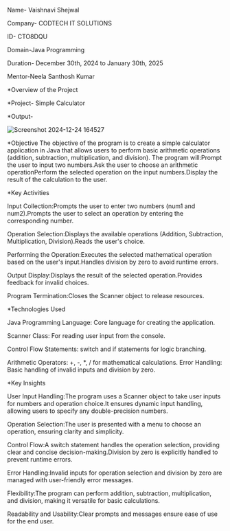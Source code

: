 Name- Vaishnavi Shejwal

Company- CODTECH IT SOLUTIONS

ID- CTO8DQU

Domain-Java Programming

Duration- December 30th, 2024 to January 30th, 2025

Mentor-Neela Santhosh Kumar

*Overview of the Project

*Project- Simple Calculator

*Output-






![Screenshot 2024-12-24 164527](https://github.com/user-attachments/assets/4dc0dc5c-b083-4745-8737-42ddecb18947)




*Objective
The objective of the program is to create a simple calculator application in Java that allows users to perform basic arithmetic operations (addition, subtraction, multiplication, and division). The program will:Prompt the user to input two numbers.Ask the user to choose an arithmetic operationPerform the selected operation on the input numbers.Display the result of the calculation to the user.

*Key Activities

Input Collection:Prompts the user to enter two numbers (num1 and num2).Prompts the user to select an operation by entering the corresponding number.

Operation Selection:Displays the available operations (Addition, Subtraction, Multiplication, Division).Reads the user's choice.

Performing the Operation:Executes the selected mathematical operation based on the user's input.Handles division by zero to avoid runtime errors.

Output Display:Displays the result of the selected operation.Provides feedback for invalid choices.

Program Termination:Closes the Scanner object to release resources.

*Technologies Used

Java Programming Language: Core language for creating the application.

Scanner Class: For reading user input from the console.

Control Flow Statements: switch and if statements for logic branching.

Arithmetic Operators: +, -, *, / for mathematical calculations.
Error Handling: Basic handling of invalid inputs and division by zero.

*Key Insights

User Input Handling:The program uses a Scanner object to take user inputs for numbers and operation choice.It ensures dynamic input handling, allowing users to specify any double-precision numbers.

Operation Selection:The user is presented with a menu to choose an operation, ensuring clarity and simplicity.

Control Flow:A switch statement handles the operation selection, providing clear and concise decision-making.Division by zero is explicitly handled to prevent runtime errors.

Error Handling:Invalid inputs for operation selection and division by zero are managed with user-friendly error messages.

Flexibility:The program can perform addition, subtraction, multiplication, and division, making it versatile for basic calculations.

Readability and Usability:Clear prompts and messages ensure ease of use for the end user.

















